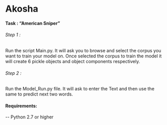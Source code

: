 # Akosha
#### Task : “American Sniper”

###### Step 1 :
  Run the script Main.py.
  It will ask you to browse and select the corpus you want to train your model on.
  Once selected the corpus to train the model it will create 6 pickle objects and object components respectively.
###### Step 2 :
  Run the Model_Run.py file.
  It will ask to enter the Text and then use the same to predict next two words.

#### Requirements:
-- Python 2.7 or higher


